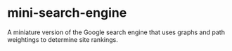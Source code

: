 # mini-search-engine
A miniature version of the Google search engine that uses graphs and path weightings to determine site rankings.
